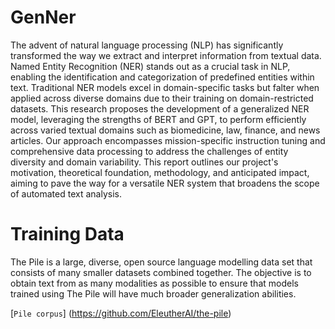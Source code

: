 # GenNer

The advent of natural language processing (NLP) has significantly transformed the way we extract and interpret information from textual data. Named Entity Recognition (NER) stands out as a crucial task in NLP, enabling the identification and categorization of predefined entities within text. Traditional NER models excel in domain-specific tasks but falter when applied across diverse domains due to their training on domain-restricted datasets. This research proposes the development of a generalized NER model, leveraging the strengths of BERT and GPT, to perform efficiently across varied textual domains such as biomedicine, law, finance, and news articles. Our approach encompasses mission-specific instruction tuning and comprehensive data processing to address the challenges of entity diversity and domain variability. This report outlines our project's motivation, theoretical foundation, methodology, and anticipated impact, aiming to pave the way for a versatile NER system that broadens the scope of automated text analysis.

# Training Data

The Pile is a large, diverse, open source language modelling data set that consists of many smaller datasets combined together. The objective is to obtain text from as many modalities as possible to ensure that models trained using The Pile will have much broader generalization abilities.

[`Pile corpus`] (https://github.com/EleutherAI/the-pile)


